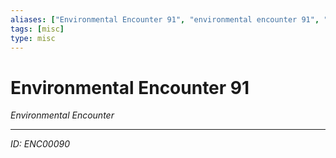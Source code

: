 ```yaml
---
aliases: ["Environmental Encounter 91", "environmental encounter 91", "91 Encounter Environmental"]
tags: [misc]
type: misc
---
```


# Environmental Encounter 91

*Environmental Encounter*

---
*ID: ENC00090*